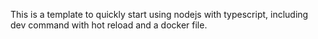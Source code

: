This is a template to quickly start using nodejs with typescript, including dev command with hot reload and a docker file.
